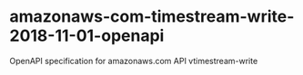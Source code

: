 # amazonaws-com-timestream-write-2018-11-01-openapi
OpenAPI specification for amazonaws.com API vtimestream-write
